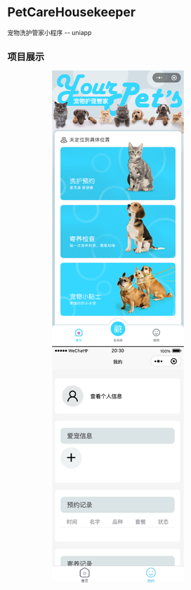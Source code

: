 # PetCareHousekeeper
宠物洗护管家小程序 -- uniapp

## 项目展示

<p align="center">
  <img src="./static/readme/home.jpg" width="300" />
  <img src="./static/readme/mine.jpg" width="300" />
</p>